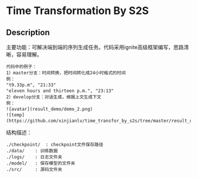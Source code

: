 # Time Transformation By S2S

## Description

主要功能：可解决端到端的序列生成任务。代码采用ignite高级框架编写，思路清晰，容易理解。

    代码中的例子：
    1）master分支：时间转换，把时间转化成24小时格式的时间
    例：
    "t9.33p.m", "21:33"
    "eleven hours and thirteen p.m.", "23:13"
    2）develop分支：对话生成，根据上文生成下文
    例：
    ![avatar](result_demo/demo_2.png)
    ![temp](https://github.com/xinjianlv/time_transfor_by_s2s/tree/master/result_demo/demo_2.png) 
   
结构描述：

    ./checkpoint/  : checkpoint文件保存路径 
    ./data/	   : 训练数据
    ./logs/    : 日志文件夹
    ./model/   : 保存模型的文件夹
    ./src/     : 源码文件夹

